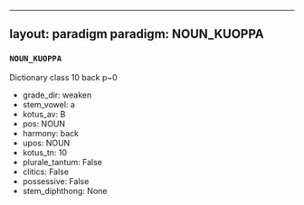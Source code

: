 
---
layout: paradigm
paradigm: NOUN_KUOPPA
---
### ` NOUN_KUOPPA `

Dictionary class 10 back p~0
* grade_dir: weaken
* stem_vowel: a
* kotus_av: B
* pos: NOUN
* harmony: back
* upos: NOUN
* kotus_tn: 10
* plurale_tantum: False
* clitics: False
* possessive: False
* stem_diphthong: None
